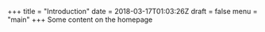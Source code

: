 +++
title = "Introduction"
date = 2018-03-17T01:03:26Z
draft = false
menu = "main"
+++
Some content on the homepage